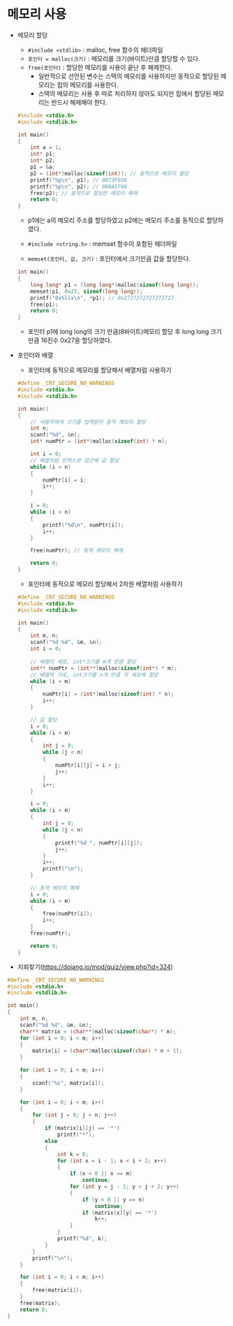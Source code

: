 # 메모리 사용
+ 메모리 할당
	+ `#include <stdlib>` : malloc, free 함수의 헤더파일
	+ `포인터 = malloc(크기)` : 메모리를 크기(바이트)만큼 할당할 수 있다.
	+ `free(포인터)` : 할당한 메모리를 사용이 끝난 후 해제한다.
		+ 일반적으로 선언된 변수는 스택의 메모리를 사용하지만 동적으로 할당된 메모리는 힙의 메모리를 사용한다.
		+ 스택의 메모리는 사용 후 따로 처리하지 않아도 되지만 힙에서 할당된 메모리는 반드시 해제해야 한다.
	```c
	#include <stdio.h>
	#include <stdlib.h>
	
	int main()
	{
		int a = 1;
		int* p1;
		int* p2;
		p1 = &a;
		p2 = (int*)malloc(sizeof(int)); // 동적으로 메모리 할당
		printf("%p\n", p1); // 0073F938
		printf("%p\n", p2); // 008A5740
		free(p2); // 동적으로 할당한 메모리 해제
		return 0;
	}
	```
	+ p1에는 a의 메모리 주소를 할당하였고 p2에는 메모리 주소를 동적으로 할당하였다.

	+ `#include <string.h>` : memset 함수이 포함된 헤더파일
	+ `memset(포인터, 값, 크기)` : 포인터에서 크기만큼 값을 할당한다.
	```c
	int main()
	{
		long long* p1 = (long long*)malloc(sizeof(long long));
		memset(p1, 0x27, sizeof(long long));
		printf("0x%llx\n", *p1); // 0x2727272727272727
		free(p1);
		return 0;
	}
	```
	+ 포인터 p1에 long long의 크기 만큼(8바이트)메모리 할당 후 long long 크기만큼 16진수 0x27을 할당하였다.
   
+ 포인터와 배열
	+ 포인터에 동적으로 메모리를 할당해서 배열처럼 사용하기
	```c
	#define _CRT_SECURE_NO_WARNINGS
	#include <stdio.h>
	#include <stdlib.h>

	int main()
	{
		// 사용자에게 크기를 입력받아 동적 메모리 할당
		int n;
		scanf("%d", &n);
		int* numPtr = (int*)malloc(sizeof(int) * n);

		int i = 0;
		// 배열처럼 인덱스로 접근해 값 할당
		while (i < n)
		{
			numPtr[i] = i;
			i++;
		}

		i = 0;
		while (i < n)
		{
			printf("%d\n", numPtr[i]);
			i++;
		}

		free(numPtr); // 동적 메모리 해제
	
		return 0;
	}
	```

	+ 포인터에 동적으로 메모리 할당해서 2차원 배열처럼 사용하기
	```c
	#define _CRT_SECURE_NO_WARNINGS
	#include <stdio.h>
	#include <stdlib.h>

	int main()
	{
		int m, n;
		scanf("%d %d", &m, &n);
		int i = 0;
		
		// 배열의 세로, int*크기를 m개 만큼 할당
		int** numPtr = (int**)malloc(sizeof(int*) * m);
		// 배열의 가로, int크기를 n개 만큼 각 세로에 할당
		while (i < m)
		{
			numPtr[i] = (int*)malloc(sizeof(int) * n);
			i++;
		}

		// 값 할당
		i = 0;
		while (i < m)
		{
			int j = 0;
			while (j < n)
			{
				numPtr[i][j] = i + j;
				j++;
			}
			i++;
		}

		i = 0;
		while (i < m)
		{
			int j = 0;
			while (j < n)
			{
				printf("%d ", numPtr[i][j]);
				j++;
			}
			i++;
			printf("\n");
		}

		// 동적 메모리 해제
		i = 0;
		while (i < m)
		{
			free(numPtr[i]);
			i++;
		}
		free(numPtr);

		return 0;
	}
	```

+ 지뢰찾기(https://dojang.io/mod/quiz/view.php?id=324)
```c
#define _CRT_SECURE_NO_WARNINGS
#include <stdio.h>
#include <stdlib.h>

int main()
{
    int m, n;
    scanf("%d %d", &m, &n);
    char** matrix = (char**)malloc(sizeof(char*) * m);
    for (int i = 0; i < m; i++)
    {
        matrix[i] = (char*)malloc(sizeof(char) * n + 1);
    }

    for (int i = 0; i < m; i++)
    {
        scanf("%s", matrix[i]);
    }

    for (int i = 0; i < m; i++)
    {
        for (int j = 0; j < n; j++)
        {
            if (matrix[i][j] == '*')
                printf("*");
            else
            {
                int k = 0;
                for (int x = i - 1; x < i + 2; x++)
                {
                    if (x < 0 || x == m)
                        continue;
                    for (int y = j - 1; y < j + 2; y++)
                    {
                        if (y < 0 || y == n)
                            continue;
                        if (matrix[x][y] == '*')
                            k++;
                    }
                }
                printf("%d", k);
            }
        }
        printf("\n");
    }

    for (int i = 0; i < m; i++)
    {
        free(matrix[i]);
    }
    free(matrix);
    return 0;
}
```